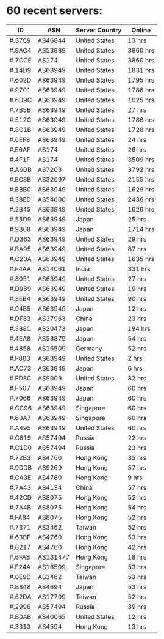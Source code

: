 # 60 recent servers:

| ID | ASN | Server Country | Online |
| ------ | ------ | ------ | ------ |
| #.3769 | AS46844 | United States | 13 hrs |
| #.9AC4 | AS53889 | United States | 3860 hrs |
| #.7CCE | AS174 | United States | 3860 hrs |
| #.14D9 | AS63949 | United States | 1831 hrs |
| #.602D | AS63949 | United States | 1795 hrs |
| #.9701 | AS63949 | United States | 1786 hrs |
| #.6D9C | AS63949 | United States | 1025 hrs |
| #.7B5B | AS63949 | United States | 27 hrs |
| #.512C | AS63949 | United States | 1786 hrs |
| #.8C1B | AS63949 | United States | 1728 hrs |
| #.6EF8 | AS63949 | United States | 24 hrs |
| #.E6AF | AS174 | United States | 26 hrs |
| #.4F1F | AS174 | United States | 3509 hrs |
| #.A6DB | AS7203 | United States | 3792 hrs |
| #.EC8B | AS32097 | United States | 2155 hrs |
| #.BBB0 | AS63949 | United States | 1629 hrs |
| #.38ED | AS54600 | United States | 2436 hrs |
| #.2B45 | AS63949 | United States | 1626 hrs |
| #.55D9 | AS63949 | Japan | 25 hrs |
| #.9808 | AS63949 | Japan | 1714 hrs |
| #.D363 | AS63949 | United States | 29 hrs |
| #.BA95 | AS63949 | United States | 87 hrs |
| #.C20A | AS63949 | United States | 1635 hrs |
| #.F4AA | AS14061 | India | 331 hrs |
| #.8051 | AS63949 | United States | 27 hrs |
| #.D989 | AS63949 | United States | 19 hrs |
| #.3EB4 | AS63949 | United States | 90 hrs |
| #.94B5 | AS63949 | Japan | 12 hrs |
| #.DF83 | AS37963 | China | 23 hrs |
| #.3881 | AS20473 | Japan | 194 hrs |
| #.4EA8 | AS58879 | Japan | 54 hrs |
| #.4858 | AS16509 | Germany | 52 hrs |
| #.F803 | AS63949 | United States | 2 hrs |
| #.AC73 | AS63949 | Japan | 6 hrs |
| #.FD8C | AS9009 | United States | 82 hrs |
| #.F507 | AS63949 | Japan | 60 hrs |
| #.7066 | AS63949 | Japan | 60 hrs |
| #.CC96 | AS63949 | Singapore | 60 hrs |
| #.60A7 | AS63949 | Singapore | 60 hrs |
| #.A495 | AS63949 | United States | 60 hrs |
| #.C819 | AS57494 | Russia | 22 hrs |
| #.C1D0 | AS57494 | Russia | 23 hrs |
| #.72B3 | AS4760 | Hong Kong | 35 hrs |
| #.9DDB | AS9269 | Hong Kong | 57 hrs |
| #.CA3E | AS4760 | Hong Kong | 9 hrs |
| #.7A43 | AS4134 | China | 57 hrs |
| #.42CD | AS8075 | Hong Kong | 52 hrs |
| #.7A4B | AS8075 | Hong Kong | 54 hrs |
| #.FA84 | AS8075 | Hong Kong | 52 hrs |
| #.7371 | AS3462 | Taiwan | 52 hrs |
| #.63BF | AS4760 | Hong Kong | 53 hrs |
| #.8217 | AS4760 | Hong Kong | 42 hrs |
| #.6FAB | AS131477 | Hong Kong | 18 hrs |
| #.F24A | AS16509 | Singapore | 53 hrs |
| #.0E9D | AS3462 | Taiwan | 53 hrs |
| #.B848 | AS4694 | Japan | 53 hrs |
| #.62DA | AS17709 | Taiwan | 52 hrs |
| #.2996 | AS57494 | Russia | 39 hrs |
| #.B0AB | AS40065 | United States | 12 hrs |
| #.3313 | AS4594 | Hong Kong | 13 hrs |

